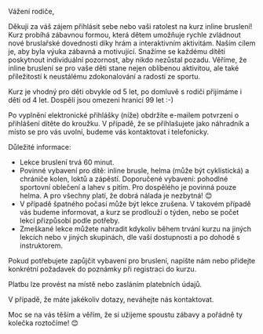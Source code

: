 Vážení rodiče,

Děkuji za váš zájem přihlásit sebe nebo vaši ratolest na kurz inline bruslení! Kurz probíhá zábavnou formou, která dětem umožňuje rychle zvládnout nové bruslařské dovednosti díky hrám a interaktivním aktivitám. Naším cílem je, aby byla výuka zábavná a motivující. Snažíme se každému dítěti poskytnout individuální pozornost, aby nikdo nezůstal pozadu. Věříme, že inline bruslení se pro vaše děti stane nejen oblíbenou aktivitou, ale také příležitostí k neustálému zdokonalování a radosti ze sportu.

Kurz je vhodný pro děti obvykle od 5 let, po domluvě s rodiči přijímáme i děti od 4 let. Dospělí jsou omezeni hranicí 99 let :-)  

Po vyplnění elektronické přihlášky (níže) obdržíte e-mailem potvrzení o přihlášení dítěte do kroužku. V případě, že se přihlašujete jako náhradník a místo se pro vás uvolní, budeme vás kontaktovat i telefonicky.

Důležité informace:
- Lekce bruslení trvá 60 minut.
- Povinné vybavení pro dítě: inline brusle, helma (může být cyklistická) a chrániče kolen, loktů a zápěstí. Doporučené vybavení: pohodlné sportovní oblečení a lahev s pitím. Pro dospělého je povinná pouze helma. A pro všechny platí, že dobrá nálada je nezbytná! 😊
- V případě špatného počasí může být lekce zrušena. V takovém případě vás budeme informovat, a kurz se prodlouží o týden, nebo se počet lekcí přizpůsobí podle potřeby.
- Zmeškané lekce můžete nahradit kdykoliv během trvání kurzu na jiných lekcích nebo v jiných skupinách, dle vaší dostupnosti a po dohodě s instruktorem.

Pokud potřebujete zapůjčit vybavení pro bruslení, napište nám nebo přidejte konkrétní požadavek do poznámky při registraci do kurzu. 

Platbu lze provést na místě nebo zasláním platebních údajů.

V případě, že máte jakékoliv dotazy, neváhejte nás kontaktovat.

Moc se na vás těším a věřím, že si užijeme spoustu zábavy a pořádně ty kolečka roztočíme! 😊

